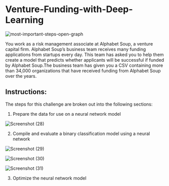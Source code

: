 # Venture-Funding-with-Deep-Learning

![most-important-steps-open-graph](https://github.com/shahp630/Venture-Funding-with-Deep-Learning/assets/133065460/824ea58a-b515-40e0-a027-9807b1fcd6e2)

You work as a risk management associate at Alphabet Soup, a venture capital firm. Alphabet Soup’s business team receives many funding applications from startups every day. This team has asked you to help them create a model that predicts whether applicants will be successful if funded by Alphabet Soup.The business team has given you a CSV containing more than 34,000 organizations that have received funding from Alphabet Soup over the years.

## Instructions:

The steps for this challenge are broken out into the following sections:

1) Prepare the data for use on a neural network model


![Screenshot (28)](https://github.com/shahp630/Venture-Funding-with-Deep-Learning/assets/133065460/d3f409a0-6f50-43e4-8f1e-8a710d8255c0)
  
2) Compile and evaluate a binary classification model using a neural network

![Screenshot (29)](https://github.com/shahp630/Venture-Funding-with-Deep-Learning/assets/133065460/3dc6b7d9-0ad9-4488-8ebd-b0ca3f7000f7)


![Screenshot (30)](https://github.com/shahp630/Venture-Funding-with-Deep-Learning/assets/133065460/40039bcf-4baf-46c0-8ad9-457b89fe9d3d)


![Screenshot (31)](https://github.com/shahp630/Venture-Funding-with-Deep-Learning/assets/133065460/b77f495e-ddfe-48c6-bf34-73acd7c7eadd) 

   
3) Optimize the neural network model
